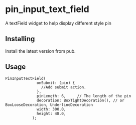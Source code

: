 # pin_input_text_field

A textField widget to help display different style pin

## Installing
Install the latest version from pub.

## Usage

```
PinInputTextField(
              onSubmit: (pin) {
                //Add submit action.
              },
              pinLength: 6,     // The length of the pin
              decoration: BoxTightDecoration(), // or BoxLooseDecoration, UnderlineDecoration
              width: 300.0,
              height: 48.0,
            );
```
